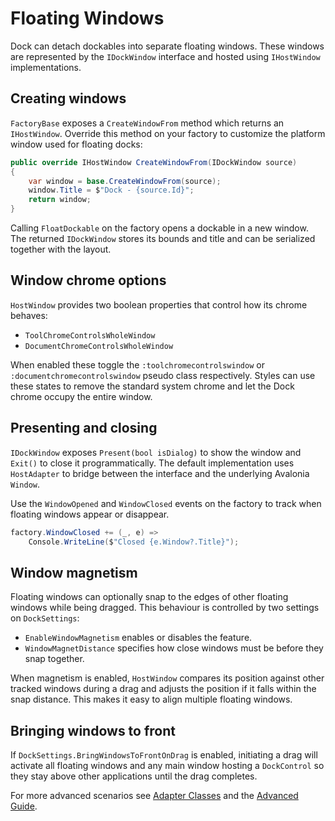 # Floating Windows

Dock can detach dockables into separate floating windows. These windows are represented by the `IDockWindow` interface and hosted using `IHostWindow` implementations.

## Creating windows

`FactoryBase` exposes a `CreateWindowFrom` method which returns an `IHostWindow`. Override this method on your factory to customize the platform window used for floating docks:

```csharp
public override IHostWindow CreateWindowFrom(IDockWindow source)
{
    var window = base.CreateWindowFrom(source);
    window.Title = $"Dock - {source.Id}";
    return window;
}
```

Calling `FloatDockable` on the factory opens a dockable in a new window. The returned `IDockWindow` stores its bounds and title and can be serialized together with the layout.

## Window chrome options

`HostWindow` provides two boolean properties that control how its chrome behaves:

- `ToolChromeControlsWholeWindow`
- `DocumentChromeControlsWholeWindow`

When enabled these toggle the `:toolchromecontrolswindow` or
`:documentchromecontrolswindow` pseudo class respectively. Styles can use these
states to remove the standard system chrome and let the Dock chrome occupy the
entire window.

## Presenting and closing

`IDockWindow` exposes `Present(bool isDialog)` to show the window and `Exit()` to close it programmatically. The default implementation uses `HostAdapter` to bridge between the interface and the underlying Avalonia `Window`.

Use the `WindowOpened` and `WindowClosed` events on the factory to track when floating windows appear or disappear.

```csharp
factory.WindowClosed += (_, e) =>
    Console.WriteLine($"Closed {e.Window?.Title}");
```

## Window magnetism

Floating windows can optionally snap to the edges of other floating windows while being dragged.
This behaviour is controlled by two settings on `DockSettings`:

- `EnableWindowMagnetism` enables or disables the feature.
- `WindowMagnetDistance` specifies how close windows must be before they snap together.

When magnetism is enabled, `HostWindow` compares its position against other tracked windows during a drag
and adjusts the position if it falls within the snap distance. This makes it easy to align multiple floating
windows.

## Bringing windows to front

If `DockSettings.BringWindowsToFrontOnDrag` is enabled, initiating a drag will activate
all floating windows and any main window hosting a `DockControl` so they stay above other
applications until the drag completes.

For more advanced scenarios see [Adapter Classes](dock-adapters.md) and the [Advanced Guide](dock-advanced.md).
